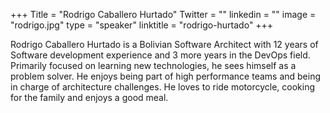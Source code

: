 +++
Title = "Rodrigo Caballero Hurtado"
Twitter = ""
linkedin = "" 
image = "rodrigo.jpg"
type = "speaker"
linktitle = "rodrigo-hurtado"
+++

Rodrigo Caballero Hurtado is a Bolivian Software Architect with 12 years of Software development experience and 3 more years in the DevOps field. Primarily focused on learning new technologies, he sees himself as a problem solver. He enjoys being part of high performance teams and being in charge of architecture challenges. He loves to ride motorcycle, cooking for the family and enjoys a good meal.
